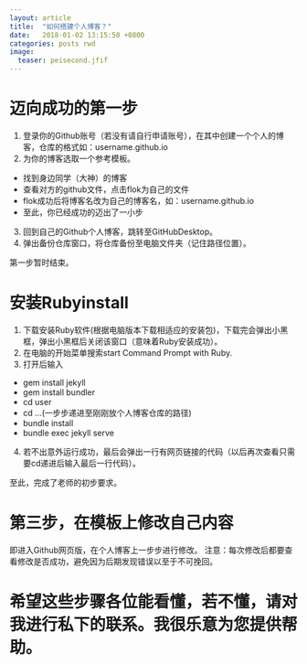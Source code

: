 ```yaml
---
layout: article
title:  "如何搭建个人博客？"
date:   2018-01-02 13:15:50 +0800
categories: posts rwd
image:
  teaser: peisecond.jfif
---
```


# 迈向成功的第一步
1. 登录你的Github账号（若没有请自行申请账号），在其中创建一个个人的博客，仓库的格式如：username.github.io
2. 为你的博客选取一个参考模板。
- 找到身边同学（大神）的博客
- 查看对方的github文件，点击flok为自己的文件
- flok成功后将博客名改为自己的博客名，如：username.github.io
- 至此，你已经成功的迈出了一小步
3. 回到自己的Github个人博客，跳转至GitHubDesktop。
4. 弹出备份仓库窗口，将仓库备份至电脑文件夹（记住路径位置）。

第一步暂时结束。

# 安装Rubyinstall
1. 下载安装Ruby软件(根据电脑版本下载相适应的安装包)，下载完会弹出小黑框，弹出小黑框后关闭该窗口（意味着Ruby安装成功）。
2. 在电脑的开始菜单搜索start Command Prompt with Ruby.
3. 打开后输入
- gem install jekyll
- gem install bundler
- cd user
- cd ...(一步步递进至刚刚放个人博客仓库的路径)
- bundle install
- bundle exec jekyll serve
4. 若不出意外运行成功，最后会弹出一行有网页链接的代码（以后再次查看只需要cd递进后输入最后一行代码）。

至此，完成了老师的初步要求。

# 第三步，在模板上修改自己内容
即进入Github网页版，在个人博客上一步步进行修改。
注意：每次修改后都要查看修改是否成功，避免因为后期发现错误以至于不可挽回。

# 希望这些步骤各位能看懂，若不懂，请对我进行私下的联系。我很乐意为您提供帮助。
